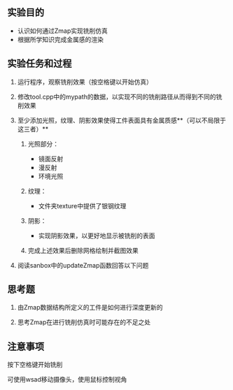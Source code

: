 ## 实验目的

- 认识如何通过Zmap实现铣削仿真
- 根据所学知识完成金属感的渲染

## 实验任务和过程

1. 运行程序，观察铣削效果（按空格键以开始仿真）
2. 修改tool.cpp中的mypath的数据，以实现不同的铣削路径从而得到不同的铣削效果
3. 至少添加光照，纹理、阴影效果使得工件表面具有金属质感**（可以不局限于这三者）**
   1. 光照部分：
      - 镜面反射
      - 漫反射
      - 环境光照

   2. 纹理：
      - 文件夹texture中提供了银钢纹理

   3. 阴影：
      - 实现阴影效果，以更好地显示被铣削的表面

   4. 完成上述效果后删除网格绘制并截图效果

4. 阅读sanbox中的updateZmap函数回答以下问题

## 思考题

1. 由Zmap数据结构所定义的工件是如何进行深度更新的

2. 思考Zmap在进行铣削仿真时可能存在的不足之处

   



## 注意事项

按下空格键开始铣削

可使用wsad移动摄像头，使用鼠标控制视角
